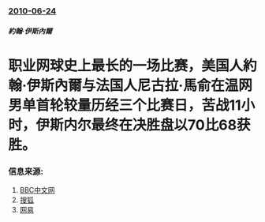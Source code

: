 ### [2010-06-24](/news/2010/06/24/index.md)

##### 約翰·伊斯內爾
#  职业网球史上最长的一场比赛，美国人約翰·伊斯內爾与法国人尼古拉·馬俞在温网男单首轮较量历经三个比赛日，苦战11小时，伊斯内尔最终在决胜盘以70比68获胜。




### 信息来源:

1. [BBC中文网](http://www.bbc.co.uk/zhongwen/simp/world/2010/06/100624_tennis_marathon.shtml)
2. [搜狐](http://sports.sohu.com/20100625/n273056702.shtml)
3. [网易](https://web.archive.org/web/20190211025235/http://sports.163.com/10/0625/05/6A0H5MO200051CDG.html)
